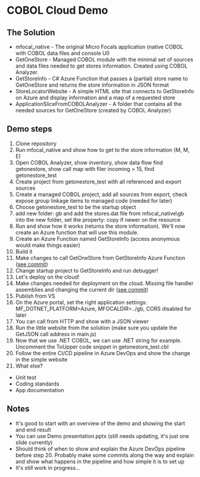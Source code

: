 # COBOL Cloud Demo

## The Solution
* mfocal_native - The original Micro Focals application (native COBOL with COBOL data files and console UI)
* GetOneStore - Managed COBOL module with the minimal set of sources and data files needed to get stores information. Created using COBOL Analyzer.
* GetStoreInfo - C# Azure Function that passes a (partial) store name to GetOneStore and returns the store information in JSON format
* StoreLocatorWebsite - A simple HTML site that connects to GetStoreInfo on Azure and display information and a map of a requested store
* ApplicationSliceFromCOBOLAnalyzer - A folder that contains all the needed sources for GetOneStore (created by COBOL Analyzer)

## Demo steps
1. Clone repository
2. Run mfocal_native and show how to get to the store information (M, M, E) 
3. Open COBOL Analyzer, show inventory, show data flow find getonestore, show call map with filer incoming > 15, find getonestore_test
4. Create project from getonestore_test with all referenced and export sources
5. Create a managed COBOL project, add all sources from export, check expose group linkage items to managed code (needed for later)
6. Choose getonestore_test to be the startup object
7. add new folder: gb and add the stores.dat file from mfocal_native\gb into the new folder, set the property: copy if newer on the resource
8. Run and show how it works (returns the store information). We'll now create an Azure function that will use this module.
9. Create an Azure Function named GetStoreInfo (access anonymous would make things easier)
10. Build it
11. Make changes to call GetOneStore from GetStoreInfo Azure Function ([see commit](https://dev.azure.com/GuySofer/_git/CloudyWithAChanceOfCOBOL_MicroFocals/commit/c7f372351627cabb8de9468ac55b1c86b22f6133?refName=refs%2Fheads%2Fmaster))
12. Change startup project to GetStoreInfo and run debugger!
13. Let's deploy on the cloud!
14. Make changes needed for deployment on the cloud. Missing file handler assemblies and changing the current dir ([see commit](https://dev.azure.com/GuySofer/_git/CloudyWithAChanceOfCOBOL_MicroFocals/commit/8631a3a1f486cba95db73104931fd99f5ba50006?refName=refs%2Fheads%2Fmaster))
15. Publish from VS
16. On the Azure portal, set the right application settings: MF_DOTNET_PLATFORM=Azure, MFOCALDIR=../gb, CORS disabled for later
17. You can call from HTTP and show with a JSON viewer
18. Run the little website from the solution (make sure you update the GetJSON call address in main.js)
19. Now that we use .NET COBOL, we can use .NET string for example. Uncomment the ToUpper code snippet in getonestore_test.cbl 
20. Follow the entire CI/CD pipeline in Azure DevOps and show the change in the simple website
21. What else? 
* Unit test 
* Coding standards
* App documentation

## Notes
* It's good to start with an overview of the demo and showing the start and end result
* You can use Demo presentation.pptx (still needs updating, it's just one slide currently)
* Should think of when to show and explain the Azure DevOps pipeline before step 20. Probably make some commits along the way and explain and show what happens in the pipeline and how simple it is to set up
* It's still work in progress...